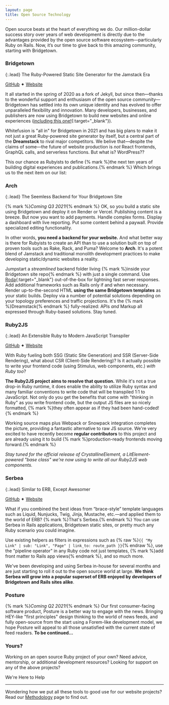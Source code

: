 ```yaml
---
layout: page
title: Open Source Technology
---
```


Open source beats at the heart of everything we do. Our million-dollar success story over years of web development is directly due to the advantages provided by the open source software ecosystem—particularly Ruby on Rails. Now, it’s our time to give back to this amazing community, starting with Bridgetown.

### Bridgetown

{:.lead}
The Ruby-Powered Static Site Generator for the Jamstack Era

<a href="https://github.com/bridgetownrb/bridgetown" target="_blank" style="margin-right:var(--sl-spacing-xxx-small)"><sl-icon name="github"></sl-icon>GitHub</a> ✦ <a href="https://www.bridgetownrb.com" target="_blank"><sl-icon name="globe"></sl-icon>Website</a>

It all started in the spring of 2020 as a fork of Jekyll, but since then—thanks to the wonderful support and enthusiasm of the open source community—Bridgetown has settled into its own unique identity and has evolved to offer unparalleled flexibility and innovation. Many developers, businesses, and publishers are now using Bridgetown to build new websites and online experiences ([including this one!](https://github.com/whitefusionhq/whitefusion.studio){:target="_blank"}).

Whitefusion is "all in" for Bridgetown in 2021 and has big plans to make it not just a great Ruby-powered site generator by itself, but a central part of the **Dreamstack** to rival major competitors. We belive that—despite the claims of some—the future of website production is _not_ React frontends, GraphQL calls, and serverless functions. But what is? WordPress??

This our chance as Rubyists to define {% mark %}the next ten years of building digital experiences and publications.{% endmark %} Which brings us to the next item on our list:

### Arch

{:.lead}
The Seemless Backend for Your Bridgetown Site

{% mark %}_Coming Q3 2021!_{% endmark %} OK, so you build a static site using Bridgetown and deploy it on Render or Vercel. Publishing content is a breeze. But now you want to add payments. Handle complex forms. Display a dashboard with live reporting. Put some content behind a paywall. Provide specialized editing functionality.

In other words, **you need a backend for your website.** And what better way is there for Rubyists to create an API than to use a solution built on top of proven tools such as Rake, Rack, and Puma? Welcome to **Arch**. It's a potent blend of Jamstack and traditional monolith development practices to make developing static/dynamic websites a reality.

Jumpstart a _streamlined_ backend folder living {% mark %}inside your Bridgetown site repo{% endmark %} with just a single command. Use [Roda](http://roda.jeremyevans.net){:target="_blank"} out-of-the-box for lightning fast server responses. Add additional frameworks such as Rails only if and when necessary. Render up-to-the-second HTML **using the same Bridgetown templates** as your static builds. Deploy via a number of potential solutions depending on your topology preferences and traffic projections. It's the {% mark %}Dreamstack{% endmark %} fully-realized: APIs _and_ Markup all expressed through Ruby-based solutions. Stay tuned.

### Ruby2JS

{:.lead}
An Extensible Ruby to Modern JavaScript Transpiler

<a href="https://github.com/ruby2js/ruby2js" target="_blank" style="margin-right:var(--sl-spacing-xxx-small)"><sl-icon name="github"></sl-icon>GitHub</a> ✦ <a href="https://www.ruby2js.com" target="_blank"><sl-icon name="globe"></sl-icon>Website</a>

With Ruby fueling both SSG (Static Site Generation) and SSR (Server-Side Rendering), what about CSR (Client-Side Rendering)? Is it actually possible to write your frontend code (using Stimulus, web components, etc.) _with Ruby too_?

**The Ruby2JS project aims to resolve that question.** While it's not a true drop-in Ruby runtime, it does enable the ability to utilize Ruby syntax and many familiar conventions to write code that will be transpiled 1:1 to JavaScript. Not only do you get the benefits that come with "thinking in Ruby" as you write frontend code, but the output JS files are so nicely formatted, {% mark %}they often appear as if they had been hand-coded!{% endmark %}

Working source maps plus Webpack or Snowpack integration completes the picture, providing a fantastic alternative to raw JS source. We're very excited to have recently become **regular contributors** to this project and are already using it to build {% mark %}production-ready frontends moving forward.{% endmark %}

_Stay tuned for the official release of CrystallineElement, a LitElement-powered "base class" we're now using to write all our Ruby2JS web components._

### Serbea

{:.lead}
Similar to ERB, Except Awesomer

<a href="https://github.com/bridgetownrb/serbea" target="_blank" style="margin-right:var(--sl-spacing-xxx-small)"><sl-icon name="github"></sl-icon>GitHub</a> ✦ <a href="https://www.serbea.dev" target="_blank"><sl-icon name="globe"></sl-icon>Website</a>

What if you combined the best ideas from “brace-style” template languages such as Liquid, Nunjucks, Twig, Jinja, Mustache, etc.—and applied them to the world of ERB? {% mark %}That's Serbea.{% endmark %} You can use Serbea in Rails applications, Bridgetown static sites, or pretty much any Ruby scenario you could imagine.

Use existing helpers as filters in expressions such as {% raw %}`{{ "My Link" | sub: "Link", "Page" | link_to: route_path }}`{% endraw %}, use the "pipeline operator" in any Ruby code not just templates, {% mark %}add front matter to Rails app views{% endmark %}, and so much more.

We've been developing and using Serbea in-house for several months and are just starting to roll it out to the open source world at large. **We think Serbea will grow into a popular superset of ERB enjoyed by developers of Bridgetown and Rails sites alike**.

### Posture

{% mark %}_Coming Q2 2021!_{% endmark %} Our first consumer-facing software product, Posture is a better way to engage with the news. Bringing HEY-like "first principles" design thinking to the world of news feeds, and fully open-source from the start using a Forem-like development model, we hope Posture will appeal to all those unsatisfied with the current state of feed readers. **To be continued…**

### Yours?

Working on an open source Ruby project of your own? Need advice, mentorship, or additional development resources? Looking for support on any of the above projects?

<sl-button type="primary" size="large" pill onclick="document.querySelector('sl-dialog').show()">We're Here to Help</sl-button>

----

Wondering how we put all these tools to good use for our website projects? Read our [Methodology](/methodology/) page to find out.

